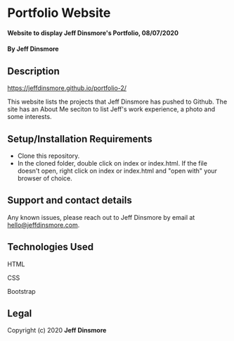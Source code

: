 # Portfolio Website

#### Website to display Jeff Dinsmore's Portfolio, 08/07/2020

#### By Jeff Dinsmore

## Description

https://jeffdinsmore.github.io/portfolio-2/

This website lists the projects that Jeff Dinsmore has pushed to Github. The site has an About Me seciton to list Jeff's work experience, a photo and some interests.

## Setup/Installation Requirements

* Clone this repository.
* In the cloned folder, double click on index or index.html. If the file doesn't open, right click on index or index.html and "open with" your browser of choice.
 
## Support and contact details

Any known issues, please reach out to Jeff Dinsmore by email at hello@jeffdinsmore.com.

## Technologies Used

HTML

CSS

Bootstrap

## Legal

Copyright (c) 2020 **Jeff Dinsmore**
